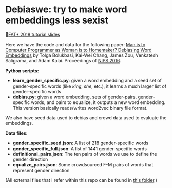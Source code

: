 # Debiaswe: try to make word embeddings less sexist

&#x1F534;[FAT* 2018 tutorial slides](https://drive.google.com/file/d/1IxIdmreH4qVYnx68QVkqCC9-_yyksoxR/view?usp=sharing)


Here we have the code and data for the following paper:
[Man is to Computer Programmer as Woman is to
Homemaker? Debiasing Word Embeddings](http://papers.nips.cc/paper/6228-man-is-to-computer-programmer-as-woman-is-to-homemaker-debiasing-word-embeddings.pdf) by 
Tolga Bolukbasi, Kai-Wei Chang, James Zou, Venkatesh Saligrama, and Adam Kalai. Proceedings of [NIPS 2016](https://papers.nips.cc/paper/6228-man-is-to-computer-programmer-as-woman-is-to-homemaker-debiasing-word-embeddings).

**Python scripts:**
- **learn_gender_specific.py**: given a word embedding and a seed set of gender-specific words (like <i>king</i>, <i>she</i>, etc.), it learns a much larger list of gender-specific words
- **debias.py**: given a word embedding, sets of gender-pairs, gender-specific words, and pairs to equalize, it outputs a new word embedding. This version basically reads/writes word2vec binary file format.


We also have seed data used to debias and crowd data used to evaluate the embeddings.

**Data files:**
- **gender_specific_seed.json**: A list of 218 gender-specific words
- **gender_specific_full.json**: A list of 1441 gender-specific words
- **definitional_pairs.json**: The ten pairs of words we use to define the gender direction
- **equalize_pairs.json**: Some crowdsourced F-M pairs of words that represent gender direction


(All external files that I refer within this repo can be found in [this folder](https://drive.google.com/drive/folders/0B5vZVlu2WoS5dkRFY19YUXVIU2M?resourcekey=0-rZ1HR4Fb0XCi4HFUERGhRA&usp=sharing).)
